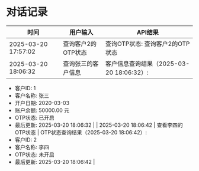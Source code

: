 # 对话记录

| 时间 | 用户输入 | API结果 |
| ---- | -------- | ------- |
| 2025-03-20 17:57:02 | 查询客户2的OTP状态 | 查询OTP状态: 查询客户2的OTP状态 |
| 2025-03-20 18:06:32 | 查询张三的客户信息 | 客户信息查询结果（2025-03-20 18:06:32）:
- 客户ID: 1
- 客户名称: 张三
- 开户日期: 2020-03-03
- 账户余额: 50000.00 元
- OTP状态: 已开启
- 最后更新: 2025-03-20 18:06:32 |
| 2025-03-20 18:06:42 | 查看李四的OTP状态 | OTP状态查询结果（2025-03-20 18:06:42）:
- 客户ID: 2
- 客户名称: 李四
- OTP状态: 未开启
- 最后更新: 2025-03-20 18:06:42 |
